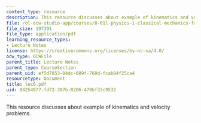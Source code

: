 ```yaml
---
content_type: resource
description: This resource discusses about example of kinematics and velocity problems.
file: /ol-ocw-studio-app/courses/8-01l-physics-i-classical-mechanics-fall-2005/94254977fd72307b0206470bf33c9532_lec6.pdf
file_size: 197391
file_type: application/pdf
learning_resource_types:
- Lecture Notes
license: https://creativecommons.org/licenses/by-nc-sa/4.0/
ocw_type: OCWFile
parent_title: Lecture Notes
parent_type: CourseSection
parent_uid: ef5d7853-04dc-089f-760d-fcab84f25ca4
resourcetype: Document
title: lec6.pdf
uid: 94254977-fd72-307b-0206-470bf33c9532
---
```

This resource discusses about example of kinematics and velocity problems.